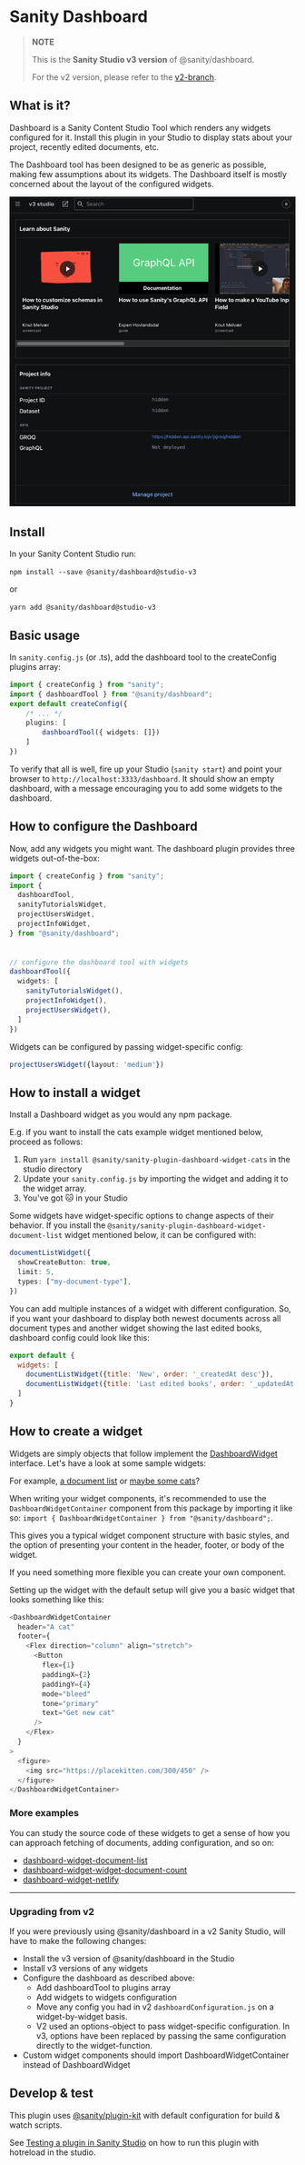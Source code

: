 # Sanity Dashboard

> **NOTE**
>
> This is the **Sanity Studio v3 version** of @sanity/dashboard.
>
> For the v2 version, please refer to the [v2-branch](https://github.com/sanity-io/sanity/tree/next/packages/%40sanity/dashboard).

## What is it?

Dashboard is a Sanity Content Studio Tool which renders any widgets configured for it. 
Install this plugin in your Studio to display stats about your project, recently edited documents, etc.

The Dashboard tool has been designed to be as generic as possible, making few assumptions about its widgets. 
The Dashboard itself is mostly concerned about the layout of the configured widgets.

![Sanity dashboard](assets/dashboard.png)

## Install

In your Sanity Content Studio run:

`npm install --save @sanity/dashboard@studio-v3`

or

`yarn add @sanity/dashboard@studio-v3`

## Basic usage
In `sanity.config.js` (or .ts), add the dashboard tool to the createConfig plugins array:

```ts
import { createConfig } from "sanity";
import { dashboardTool } from "@sanity/dashboard";
export default createConfig({
    /* ... */
    plugins: [
        dashboardTool({ widgets: []})
    ]
})
```

To verify that all is well, fire up your Studio (`sanity start`) and point your browser to `http://localhost:3333/dashboard`.
It should show an empty dashboard, with a message encouraging you to add some widgets to the dashboard.

## How to configure the Dashboard

Now, add any widgets you might want. The dashboard plugin provides three widgets out-of-the-box:

```ts
import { createConfig } from "sanity";
import {
  dashboardTool,
  sanityTutorialsWidget,
  projectUsersWidget,
  projectInfoWidget,
} from "@sanity/dashboard";


// configure the dashboard tool with widgets
dashboardTool({ 
  widgets: [
    sanityTutorialsWidget(),
    projectInfoWidget(),
    projectUsersWidget(),
  ]
})
```

Widgets can be configured by passing widget-specific config:

```ts
projectUsersWidget({layout: 'medium'})
```

## How to install a widget

Install a Dashboard widget as you would any npm package.

E.g. if you want to install the cats example widget mentioned below, proceed as follows:

1. Run `yarn install @sanity/sanity-plugin-dashboard-widget-cats` in the studio directory
2. Update your `sanity.config.js` by importing the widget and adding it to the widget array.
3. You've got 🐱 in your Studio

Some widgets have widget-specific options to change aspects of their behavior. 
If you install the `@sanity/sanity-plugin-dashboard-widget-document-list` widget mentioned below, 
it can be configured with:

```ts
documentListWidget({
  showCreateButton: true,
  limit: 5,
  types: ["my-document-type"],
})
```

You can add multiple instances of a widget with different configuration.
So, if you want your dashboard to display both newest documents across all document types and 
another widget showing the last edited books, dashboard config could look like this:

```js
export default {
  widgets: [
    documentListWidget({title: 'New', order: '_createdAt desc'}),
    documentListWidget({title: 'Last edited books', order: '_updatedAt desc', types: ['book']}),
  ]
}
```

## How to create a widget

Widgets are simply objects that follow implement the [DashboardWidget](src/types.ts) interface. 
Let's have a look at some sample widgets: 

For example, [a document list](https://github.com/sanity-io/dashboard-widget-document-list/tree/master) or 
[maybe some cats](https://github.com/sanity-io/example-dashboard-widget-cats)?

When writing your widget components, it's recommended to use the `DashboardWidgetContainer` component from 
this package by importing it like so: 
`import { DashboardWidgetContainer } from "@sanity/dashboard";`.

This gives you a typical widget component structure with basic styles, 
and the option of presenting your content in the header, footer, or body of the widget.

If you need something more flexible you can create your own component.

Setting up the widget with the default setup will give you a basic widget that looks something like this:

```js
<DashboardWidgetContainer
  header="A cat"
  footer={
    <Flex direction="column" align="stretch">
      <Button
        flex={1}
        paddingX={2}
        paddingY={4}
        mode="bleed"
        tone="primary"
        text="Get new cat"
      />
    </Flex>
  }
>
  <figure>
    <img src="https://placekitten.com/300/450" />
  </figure>
</DashboardWidgetContainer>
```

### More examples

You can study the source code of these widgets to get a sense of how you can approach fetching of documents, adding configuration, and so on:

- [dashboard-widget-document-list](https://github.com/sanity-io/dashboard-widget-document-list)
- [dashboard-widget-widget-document-count](https://github.com/sanity-io/example-dashboard-widget-document-count)
- [dashboard-widget-netlify](https://github.com/sanity-io/sanity-plugin-dashboard-widget-netlify)

---

### Upgrading from v2

If you were previously using @sanity/dashboard in a v2 Sanity Studio, will have to make the following changes:

* Install the v3 version of @sanity/dashboard in the Studio
* Install v3 versions of any widgets
* Configure the dashboard as described above:
  * Add dashboardTool to plugins array
  * Add widgets to widgets configuration
  * Move any config you had in v2 `dashboardConfiguration.js` on a widget-by-widget basis. 
  * V2 used an options-object to pass widget-specific configuration. In v3, options have been replaced by
   passing the same configuration directly to the widget-function.
* Custom widget components should import DashboardWidgetContainer instead of DashboardWidget

## Develop & test

This plugin uses [@sanity/plugin-kit](https://github.com/sanity-io/plugin-kit)
with default configuration for build & watch scripts.

See [Testing a plugin in Sanity Studio](https://github.com/sanity-io/plugin-kit#testing-a-plugin-in-sanity-studio)
on how to run this plugin with hotreload in the studio.
